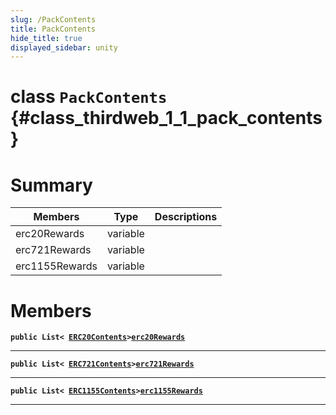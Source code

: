 ```yaml
---
slug: /PackContents
title: PackContents
hide_title: true
displayed_sidebar: unity
---
```


# class `PackContents` {#class_thirdweb_1_1_pack_contents}

# Summary

| Members        | Type     | Descriptions |
| -------------- | -------- | ------------ |
| erc20Rewards   | variable |              |
| erc721Rewards  | variable |              |
| erc1155Rewards | variable |              |

# Members

**`public List< `[`ERC20Contents`](docs/unity/ERC20Contents.md#class_thirdweb_1_1_e_r_c20_contents)`>`[`erc20Rewards`](#class_thirdweb_1_1_pack_contents_1a4bf6e325748b155a1dc383aa4206e7b3)**

---

**`public List< `[`ERC721Contents`](docs/unity/ERC721Contents.md#class_thirdweb_1_1_e_r_c721_contents)`>`[`erc721Rewards`](#class_thirdweb_1_1_pack_contents_1a86580d5381002ff206085ab66c729e6a)**

---

**`public List< `[`ERC1155Contents`](docs/unity/ERC1155Contents.md#class_thirdweb_1_1_e_r_c1155_contents)`>`[`erc1155Rewards`](#class_thirdweb_1_1_pack_contents_1aa8ed7589fb104747dcd1475340fee713)**

---
